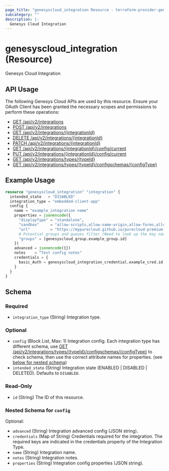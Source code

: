 ```yaml
---
page_title: "genesyscloud_integration Resource - terraform-provider-genesyscloud"
subcategory: ""
description: |-
  Genesys Cloud Integration
---
```

# genesyscloud_integration (Resource)

Genesys Cloud Integration

## API Usage
The following Genesys Cloud APIs are used by this resource. Ensure your OAuth Client has been granted the necessary scopes and permissions to perform these operations:

* [GET /api/v2/integrations](https://developer.mypurecloud.com/api/rest/v2/integrations/#get-api-v2-integrations)
* [POST /api/v2/integrations](https://developer.mypurecloud.com/api/rest/v2/integrations/#post-api-v2-integrations)
* [GET /api/v2/integrations/{integrationId}](https://developer.mypurecloud.com/api/rest/v2/integrations/#get-api-v2-integrations--integrationId-)
* [DELETE /api/v2/integrations/{integrationId}](https://developer.mypurecloud.com/api/rest/v2/integrations/#delete-api-v2-integrations--integrationId-)
* [PATCH /api/v2/integrations/{integrationId}](https://developer.mypurecloud.com/api/rest/v2/integrations/#patch-api-v2-integrations--integrationId-)
* [GET /api/v2/integrations/{integrationId}/config/current](https://developer.mypurecloud.com/api/rest/v2/integrations/#get-api-v2-integrations--integrationId--config-current)
* [PUT /api/v2/integrations/{integrationId}/config/current](https://developer.mypurecloud.com/api/rest/v2/integrations/#put-api-v2-integrations--integrationId--config-current)
* [GET /api/v2/integrations/types/{typeId}](https://developer.mypurecloud.com/api/rest/v2/integrations/#get-api-v2-integrations-types--typeId-)
* [GET /api/v2/integrations/types/{typeId}/configschemas/{configType}](https://developer.mypurecloud.com/api/rest/v2/integrations/#get-api-v2-integrations-types--typeId--configschemas--configType-)


## Example Usage

```terraform
resource "genesyscloud_integration" "integration" {
  intended_state   = "DISABLED"
  integration_type = "embedded-client-app"
  config {
    name = "example_integration name"
    properties = jsonencode({
      "displayType" = "standalone",
      "sandbox"     = "allow-scripts,allow-same-origin,allow-forms,allow-modals",
      "url"         = "https://mypurecloud.github.io/purecloud-premium-app/wizard/index.html"
      # Potential groups and queues filter (Need to look up the key name from integration type schema)
      "groups" = [genesyscloud_group.example_group.id]
    })
    advanced = jsonencode({})
    notes    = "Test config notes"
    credentials = {
      basic_Auth = genesyscloud_integration_credential.example_cred.id
    }
  }
}
```

<!-- schema generated by tfplugindocs -->
## Schema

### Required

- `integration_type` (String) Integration type.

### Optional

- `config` (Block List, Max: 1) Integration config. Each integration type has different schema, use [GET /api/v2/integrations/types/{typeId}/configschemas/{configType}](https://developer.mypurecloud.com/api/rest/v2/integrations/#get-api-v2-integrations-types--typeId--configschemas--configType-) to check schema, then use the correct attribute names for properties. (see [below for nested schema](#nestedblock--config))
- `intended_state` (String) Integration state (ENABLED | DISABLED | DELETED). Defaults to `DISABLED`.

### Read-Only

- `id` (String) The ID of this resource.

<a id="nestedblock--config"></a>
### Nested Schema for `config`

Optional:

- `advanced` (String) Integration advanced config (JSON string).
- `credentials` (Map of String) Credentials required for the integration. The required keys are indicated in the credentials property of the Integration Type.
- `name` (String) Integration name.
- `notes` (String) Integration notes.
- `properties` (String) Integration config properties (JSON string).

